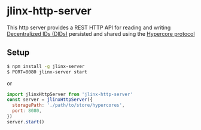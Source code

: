 # jlinx-http-server

This http server provides a REST HTTP API for reading and writing
[Decentralized IDs (DIDs)](https://w3c.github.io/did-core/) 
persisted and shared using the 
[Hypercore protocol](https://hypercore-protocol.org)


## Setup

```bash
$ npm install -g jlinx-server
$ PORT=8080 jlinx-server start
```

or

```js
import jlinxHttpServer from 'jlinx-http-server'
const server = jlinxHttpServer({
  storagePath: './path/to/store/hypercores',
  port: 8080,
})
server.start()
```

